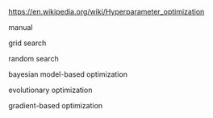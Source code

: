 https://en.wikipedia.org/wiki/Hyperparameter_optimization



manual

grid search

random search

bayesian model-based optimization

evolutionary optimization

gradient-based optimization